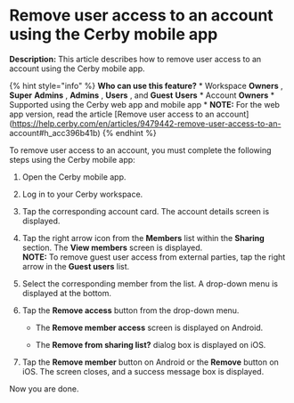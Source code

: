 # Remove user access to an account using the Cerby mobile app

**Description:** This article describes how to remove user access to an account using the Cerby mobile app.

{% hint style="info" %} **Who can use this feature?** * Workspace **Owners** ,
**Super** **Admins** , **Admins** , **Users** , and **Guest** **Users** *
Account **Owners** * Supported using the Cerby web app and mobile app *
**NOTE:** For the web app version, read the article [Remove user access to an
account](https://help.cerby.com/en/articles/9479442-remove-user-access-to-an-
account#h_acc396b41b) {% endhint %}

To remove user access to an account, you must complete the following steps
using the Cerby mobile app:

  1. Open the Cerby mobile app.

  2. Log in to your Cerby workspace.

  3. Tap the corresponding account card. The account details screen is displayed.

  4. Tap the right arrow icon from the **Members** list within the **Sharing** section. The **View members** screen is displayed.  
​**NOTE:** To remove guest user access from external parties, tap the right
arrow in the **Guest users** list.

  5. Select the corresponding member from the list. A drop-down menu is displayed at the bottom.

  6. Tap the **Remove access** button from the drop-down menu.

     * The **Remove member access** screen is displayed on Android.

     * The **Remove <user> from sharing list?** dialog box is displayed on iOS.

  7. Tap the **Remove member** button on Android or the **Remove** button on iOS. The screen closes, and a success message box is displayed.

Now you are done.

